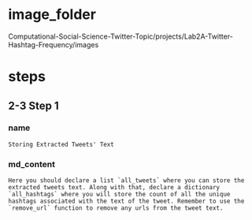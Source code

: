 # image_folder
Computational-Social-Science-Twitter-Topic/projects/Lab2A-Twitter-Hashtag-Frequency/images
 
# steps

## 2-3 Step 1
### name
```
Storing Extracted Tweets' Text
```

### md_content 
```
Here you should declare a list `all_tweets` where you can store the extracted tweets text. Along with that, declare a dictionary `all_hashtags` where you will store the count of all the unique hashtags associated with the text of the tweet. Remember to use the `remove_url` function to remove any urls from the tweet text. 
```


